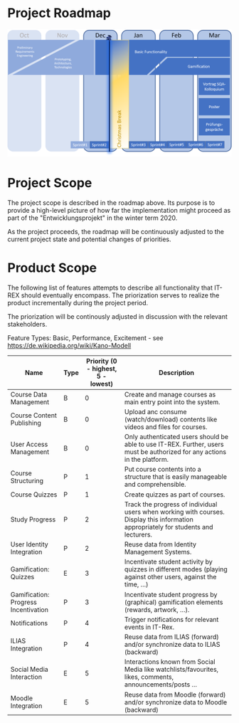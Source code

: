 # Project Roadmap

![IT-Rex Roadmap](https://github.com/IT-REX-Platform/Wiki/blob/main/newsletter/graphix/roadmap_current.png)

# Project Scope

The project scope is described in the roadmap above. Its purpose is to provide a high-level picture of how far the implementation might proceed as part of the "Entwicklungsprojekt" in the winter term 2020.

As the project proceeds, the roadmap will be continuously adjusted to the current project state and potential changes of priorities.

# Product Scope

The following list of features attempts to describe all functionality that IT-REX should eventually encompass. The priorization serves to realize the product incrementally during the project period.

The priorization will be continously adjusted in discussion with the relevant stakeholders.

Feature Types: Basic, Performance, Excitement - see https://de.wikipedia.org/wiki/Kano-Modell

 |  Name | Type | Priority (0 - highest, 5 - lowest) | Description | 
 |---|---|---|---|
 |  Course Data Management | B | 0 | Create and manage courses as main entry point into the system. | 
 |  Course Content Publishing | B | 0 | Upload anc consume (watch/download) contents like videos and files for courses. | 
 |  User Access Management | B | 0 | Only authenticated users should be able to use IT-REX. Further, users must be authorized for any actions in the platform.  | 
 |  Course Structuring | P | 1 | Put course contents into a structure that is easily manageable and comprehensible. | 
 |  Course Quizzes | P | 1 | Create quizzes as part of courses. | 
 |  Study Progress | P | 2 | Track the progress of individual users when working with courses. Display this information appropriately for students and lecturers. | 
 |  User Identity Integration | P | 2 | Reuse data from Identity Management Systems. | 
 |  Gamification: Quizzes | E | 3 | Incentivate student activity by quizzes in different modes (playing against other users, against the time, …) | 
 |  Gamification: Progress Incentivation | P | 3 | Incentivate student progress by (graphical) gamification elements (rewards, artwork, …). | 
 |  Notifications | P | 4 | Trigger notifications for relevant events in IT-Rex. | 
 |  ILIAS Integration | P | 4 | Reuse data from ILIAS (forward) and/or synchronize data to ILIAS (backward) | 
 |  Social Media Interaction | E | 5 | Interactions known from Social Media like watchlists/favourites, likes, comments, announcements/posts … | 
 |  Moodle Integration | E | 5 | Reuse data from Moodle (forward) and/or synchronize data to Moodle (backward) | 
